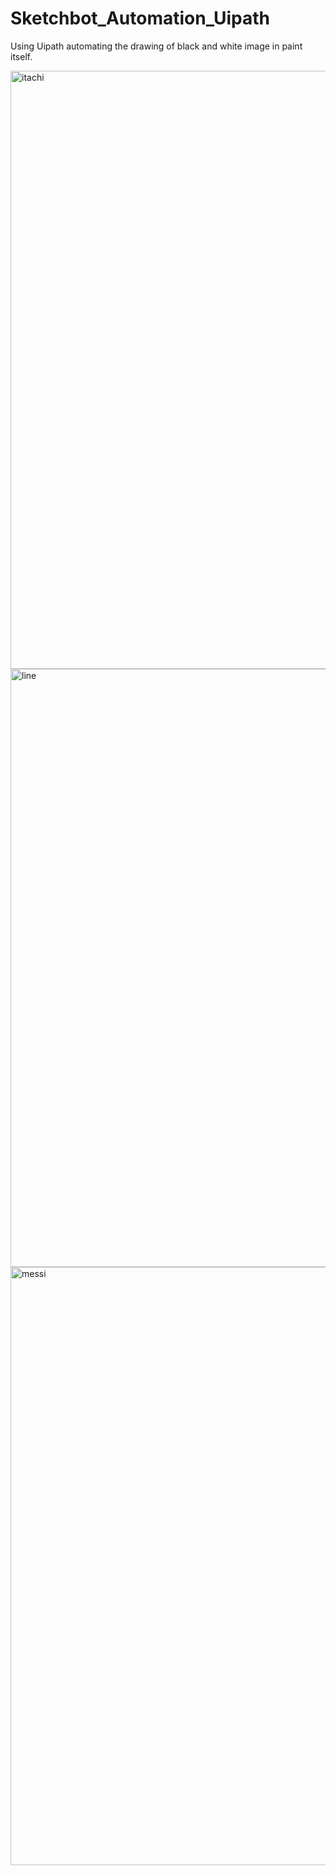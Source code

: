 # Sketchbot_Automation_Uipath
Using Uipath automating the drawing of black and white image in paint itself. 


<img width="957" alt="itachi" src="https://github.com/Yuvaraja-M/Sketchbot_Automation_Uipath/assets/84231769/2a9e81df-449f-4c09-8772-5a6f8f6ad139">
<img width="957" alt="line" src="https://github.com/Yuvaraja-M/Sketchbot_Automation_Uipath/assets/84231769/ccdea517-62cf-423c-930f-a0b04183083f">
<img width="957" alt="messi" src="https://github.com/Yuvaraja-M/Sketchbot_Automation_Uipath/assets/84231769/f92507a2-aa1a-4553-b3d1-f18c38103c90">
